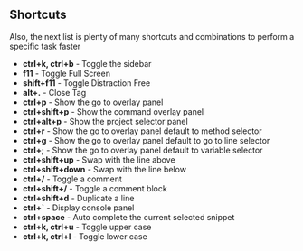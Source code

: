 ## Shortcuts

Also, the next list is plenty of many shortcuts and combinations to perform a specific task faster

- **ctrl+k, ctrl+b** - Toggle the sidebar
- **f11** - Toggle Full Screen
- **shift+f11** - Toggle Distraction Free
- **alt+.** - Close Tag
- **ctrl+p** - Show the go to overlay panel
- **ctrl+shift+p** - Show the command overlay panel
- **ctrl+alt+p** - Show the project selector panel
- **ctrl+r** - Show the go to overlay panel default to method selector
- **ctrl+g** - Show the go to overlay panel default to go to line selector
- **ctrl+;** - Show the go to overlay panel default to variable selector
- **ctrl+shift+up** - Swap with the line above
- **ctrl+shift+down** - Swap with the line below
- **ctrl+/** - Toggle a comment
- **ctrl+shift+/** - Toggle a comment block
- **ctrl+shift+d** - Duplicate a line
- **ctrl+`** - Display console panel
- **ctrl+space** - Auto complete the current selected snippet
- **ctrl+k, ctrl+u** - Toggle upper case
- **ctrl+k, ctrl+l** - Toggle lower case
